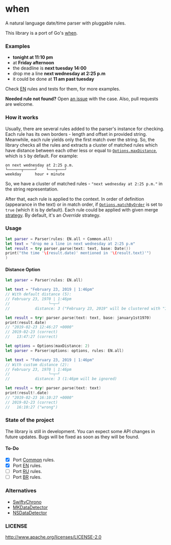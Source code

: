 # when

A natural language date/time parser with pluggable rules.

This library is a port of Go's [when](https://github.com/olebedev/when).

### Examples

* **tonight at 11:10 pm**
* at **Friday afternoon**
* the deadline is **next tuesday 14:00**
* drop me a line **next wednesday at 2:25 p.m**
* it could be done at **11 am past tuesday**

Check [EN](https://github.com/hectr/swift-when/blob/master/Sources/when/rules/en) rules and tests for them, for more examples.

**Needed rule not found?**
Open [an issue](https://github.com/hectr/swift-when/issues/new) with the case. Also, pull requests are welcome.

### How it works

Usually, there are several rules added to the parser's instance for checking. Each rule has its own borders - length and offset in provided string. Meanwhile, each rule yields only the first match over the string. So, the library checks all the rules and extracts a cluster of matched rules which have distance between each other less or equal to [`Options.maxDistance`](https://github.com/hectr/swift-when/blob/master/Sources/when/Options.swift), which is `5` by default. For example:

```
on next wednesday at 2:25 p.m.
└──────┬─────┘    └───┬───┘
weekday      hour + minute
```

So, we have a cluster of matched rules - `"next wednesday at 2:25 p.m."` in the string representation. 

After that, each rule is applied to the context. In order of definition (appearance in the text) or in match order, if [`Options.matchByOrder`](https://github.com/hectr/swift-when/blob/master/Sources/when/Options.swift) is set to `true` (which it is by default). Each rule could be applied with given merge [strategy](https://github.com/hectr/swift-when/blob/master/Sources/when/context/Strategy.swift). By default, it's an *Override* strategy.

### Usage

```swift
let parser = Parser(rules: EN.all + Common.all)
let text = "drop me a line in next wednesday at 2:25 p.m"
let result = try parser.parse(text: text, base: Date())
print("the time '\(result.date)' mentioned in '\(result.text)'")
)
```

#### Distance Option

```swift
let parser = Parser(rules: EN.all)

let text = "February 23, 2019 | 1:46pm"
// With default distance (5):
// February 23, 1970 | 1:46pm
//                 └─┬─┘
//           distance: 3 ("February 23, 2019" will be clustered with "1:46pm")

let result = try! parser.parse(text: text, base: january1st1970)
print(result.date)
// "2019-02-23 12:46:27 +0000"
// 2019-02-23 (correct)
//   13:47:27 (correct)
```

```swift
let options = Options(maxDistance: 2)
let parser = Parser(options: options, rules: EN.all)

let text = "February 23, 2019 | 1:46pm"
// With custom distance (2):
// February 23, 1970 | 1:46pm
//                 └─┬─┘
//           distance: 3 (1:46pm will be ignored)

let result = try! parser.parse(text: text)
print(result!.date)
// "2019-02-23 16:10:27 +0000"
// 2019-02-23 (correct)
//   16:10:27 ("wrong")
```

### State of the project

The library is still in development. You can expect some API changes in future updates. Bugs will be fixed as soon as they will be found.

#### To-Do

- [x] Port [Common](https://github.com/olebedev/when/blob/master/rules/common) rules.
- [x] Port [EN](https://github.com/olebedev/when/blob/master/rules/en) rules.
- [ ] Port [RU](https://github.com/olebedev/when/blob/master/rules/ru) rules.
- [ ] Port [BR](https://github.com/olebedev/when/blob/master/rules/br) rules.

### Alternatives

- [SwiftyChrono](https://github.com/quire-io/SwiftyChrono)
- [MKDataDetector](https://github.com/mayankk2308/mkdatadetector)
- [NSDataDetector](https://developer.apple.com/documentation/foundation/nsdatadetector)

### LICENSE

http://www.apache.org/licenses/LICENSE-2.0
